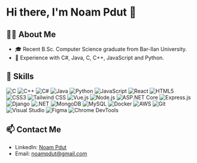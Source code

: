 # Hi there, I'm Noam Pdut 👋

## 👨‍💻 About Me
- 🎓 Recent B.Sc. Computer Science graduate from Bar-Ilan University.
- 💼 Experience with C#, Java, C, C++, JavaScript and Python.
  

## 🚀 Skills

  ![C](https://img.shields.io/badge/-C-00599C?style=flat&logo=c)
  ![C++](https://img.shields.io/badge/-C++-00599C?style=flat&logo=c%2B%2B)
  ![C#](https://img.shields.io/badge/-C%23-239120?style=flat&logo=c-sharp)
  ![Java](https://img.shields.io/badge/-Java-007396?style=flat&logo=java)
  ![Python](https://img.shields.io/badge/-Python-3776AB?style=flat&logo=python)
  ![JavaScript](https://img.shields.io/badge/-JavaScript-F7DF1E?style=flat&logo=javascript)
  ![React](https://img.shields.io/badge/-React-61DAFB?style=flat&logo=react)
  ![HTML5](https://img.shields.io/badge/-HTML5-E34F26?style=flat&logo=html5)
  ![CSS3](https://img.shields.io/badge/-CSS3-1572B6?style=flat&logo=css3)
  ![Tailwind CSS](https://img.shields.io/badge/-Tailwind_CSS-38B2AC?style=flat&logo=tailwind-css)
  ![Vue.js](https://img.shields.io/badge/-Vue.js-4FC08D?style=flat&logo=vue.js)
  ![Node.js](https://img.shields.io/badge/-Node.js-339933?style=flat&logo=node.js)
  ![ASP.NET Core](https://img.shields.io/badge/-ASP.NET_Core-5C2D91?style=flat&logo=asp.net-core)
  ![Express.js](https://img.shields.io/badge/-Express.js-000000?style=flat&logo=express)
  ![Django](https://img.shields.io/badge/-Django-092E20?style=flat&logo=django)
  ![.NET](https://img.shields.io/badge/-NET-512BD4?style=flat&logo=dot-net)
  ![MongoDB](https://img.shields.io/badge/-MongoDB-47A248?style=flat&logo=mongodb)
  ![MySQL](https://img.shields.io/badge/-MySQL-4479A1?style=flat&logo=mysql)
  ![Docker](https://img.shields.io/badge/-Docker-2496ED?style=flat&logo=docker)
  ![AWS](https://img.shields.io/badge/-AWS-232F3E?style=flat&logo=amazon-aws)
  ![Git](https://img.shields.io/badge/-Git-F05032?style=flat&logo=git)
  ![Visual Studio](https://img.shields.io/badge/-Visual_Studio-5C2D91?style=flat&logo=visual-studio)
  ![Figma](https://img.shields.io/badge/-Figma-F24E1E?style=flat&logo=figma)
  ![Chrome DevTools](https://img.shields.io/badge/-Chrome_DevTools-4285F4?style=flat&logo=google-chrome)


## 📫 Contact Me
- LinkedIn: [Noam Pdut](www.linkedin.com/in/noam-pdut-9ba55224a)
- Email: noampdut@gmail.com
